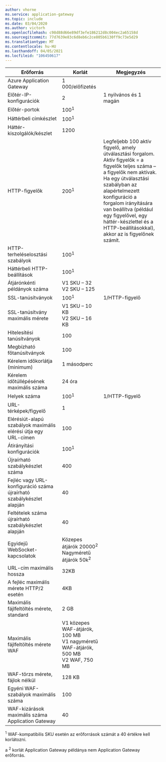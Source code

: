 ```yaml
---
author: vhorne
ms.service: application-gateway
ms.topic: include
ms.date: 03/04/2020
ms.author: victorh
ms.openlocfilehash: c98d88d66e89df3efe186212d8c004ec2a65158d
ms.sourcegitcommit: 77d7639e83c6d8eb6c2ce805b6130ff9c73e5d29
ms.translationtype: MT
ms.contentlocale: hu-HU
ms.lasthandoff: 04/05/2021
ms.locfileid: "106450617"
---
```

| Erőforrás | Korlát | Megjegyzés |
| --- | --- | --- |
| Azure Application Gateway |1 000/előfizetés | |
| Előtér-IP-konfigurációk |2 |1 nyilvános és 1 magán |
| Előtér-portok |100<sup>1</sup> | |
| Háttérbeli címkészlet |100<sup>1</sup> | |
| Háttér-kiszolgálók/készlet |1200 | |
| HTTP-figyelők |200<sup>1</sup> |Legfeljebb 100 aktív figyelő, amely útválasztási forgalom. Aktív figyelők = a figyelők teljes száma – a figyelők nem aktívak.<br>Ha egy útválasztási szabályban az alapértelmezett konfiguráció a forgalom irányítására van beállítva (például egy figyelővel, egy háttér-készlettel és a HTTP-beállításokkal), akkor az is figyelőnek számít.|
| HTTP-terheléselosztási szabályok |100<sup>1</sup> | |
| Háttérbeli HTTP-beállítások |100<sup>1</sup> | |
| Átjárónkénti példányok száma |V1 SKU – 32<br>V2 SKU – 125 | |
| SSL-tanúsítványok |100<sup>1</sup> |1/HTTP-figyelő |
| SSL-tanúsítvány maximális mérete |V1 SKU – 10 KB<br>V2 SKU – 16 KB| |
| Hitelesítési tanúsítványok |100 | |
| Megbízható főtanúsítványok |100 | |
| Kérelem időkorlátja (minimum) |1 másodperc | |
| Kérelem időtúllépésének maximális száma |24 óra | |
| Helyek száma |100<sup>1</sup> |1/HTTP-figyelő |
| URL-térképek/figyelő |1 | |
| Elérésiút-alapú szabályok maximális elérési útja egy URL-címen|100||
| Átirányítási konfigurációk |100<sup>1</sup>| |
| Újraírható szabálykészlet száma |400| |
| Fejléc vagy URL-konfiguráció száma újraírható szabálykészlet alapján|40| |
| Feltételek száma újraírható szabálykészlet alapján|40| |
| Egyidejű WebSocket-kapcsolatok |Közepes átjárók 20000<sup>2</sup><br> Nagyméretű átjárók 50k<sup>2</sup>| |
| URL-cím maximális hossza|32KB| |
| A fejléc maximális mérete HTTP/2 esetén |4KB| |
| Maximális fájlfeltöltés mérete, standard |2 GB | |
| Maximális fájlfeltöltés mérete WAF |V1 közepes WAF-átjárók, 100 MB<br>V1 nagyméretű WAF-átjárók, 500 MB<br>V2 WAF, 750 MB| |
| WAF-törzs mérete, fájlok nélkül|128 KB||
| Egyéni WAF-szabályok maximális száma|100||
| WAF-kizárások maximális száma Application Gateway|40||

<sup>1</sup> WAF-kompatibilis SKU esetén az erőforrások számát a 40 értékre kell korlátozni.

a <sup>2</sup> korlát Application Gateway példánya nem Application Gateway erőforrás.

